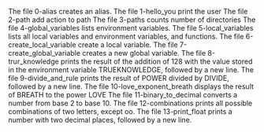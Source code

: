 The file 0-alias creates an alias.
The file 1-hello_you print the user
The file 2-path add action to path
The file 3-paths counts number of directories
The file 4-global_variables  lists environment variables.
The file 5-local_variables lists all local variables and environment variables, and functions.
The file 6-create_local_variable create a local variable.
The file 7-create_global_variable creates a new global variable.
The file 8-trur_knowledge prints the result of the addition of 128 with the value stored in the environment variable TRUEKNOWLEDGE, followed by a new line.
The file 9-divide_and_rule prints the result of POWER divided by DIVIDE, followed by a new line.
The file 10-love_exponent_breath displays the result of BREATH to the power LOVE
The file 11-binary_to_decimal converts a number from base 2 to base 10.
The file 12-combinations prints all possible combinations of two letters, except oo.
The file 13-print_float prints a number with two decimal places, followed by a new line.
